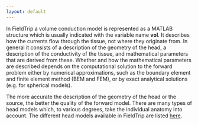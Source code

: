 ```yaml
---
layout: default
---
```


In FieldTrip a volume conduction model is represented as a MATLAB structure which is usually indicated with the variable name **vol**. It describes how the currents flow through the tissue, not where they originate from. In general it consists of a description of the geometry of the head, a description of the conductivity of the tissue, and mathematical parameters that are derived from these. Whether and how the mathematical parameters are described depends on the computational solution to the forward problem either by numerical approximations, such as the boundary element and finite element method (BEM and FEM), or by exact analytical solutions (e.g. for spherical models).

The more accurate the description of the geometry of the head or the source, the better the quality of the forward model. There are many types of head models which, to various degrees, take the individual anatomy into account. The different head models available in FieldTrip are listed [here](/faq/what_kind_of_volume_conduction_models_are_implemented). 
